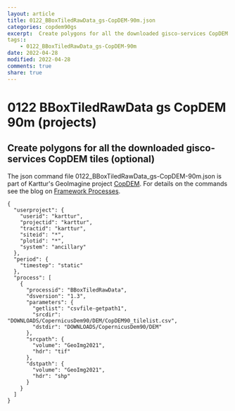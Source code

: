 ```yaml
---
layout: article
title: 0122_BBoxTiledRawData_gs-CopDEM-90m.json
categories: copdem90gs
excerpt:  Create polygons for all the downloaded gisco-services CopDEM tiles (optional)
tags:: 
    - 0122_BBoxTiledRawData_gs-CopDEM-90m
date: 2022-04-28
modified: 2022-04-28
comments: true
share: true
---
```


# 0122 BBoxTiledRawData gs CopDEM 90m (projects)

##  Create polygons for all the downloaded gisco-services CopDEM tiles (optional)

The json command file <span class='file'>0122_BBoxTiledRawData_gs-CopDEM-90m.json</span> is part of Karttur's GeoImagine project [<span class='project'>CopDEM</span>](https://karttur.github.io/geoimagine03-proj-copdem/index.html). For details on the commands see the blog on [Framework Processes](https://karttur.github.io/geoimagine03-docs-procpack/).

```
{
  "userproject": {
    "userid": "karttur",
    "projectid": "karttur",
    "tractid": "karttur",
    "siteid": "*",
    "plotid": "*",
    "system": "ancillary"
  },
  "period": {
    "timestep": "static"
  },
  "process": [
    {
      "processid": "BBoxTiledRawData",
      "dsversion": "1.3",
      "parameters": {
        "getlist": "csvfile-getpath1",
        "srcdir": "DOWNLOADS/CopernicusDem90/DEM/CopDEM90_tilelist.csv",
        "dstdir": "DOWNLOADS/CopernicusDem90/DEM"
      },
      "srcpath": {
        "volume": "GeoImg2021",
        "hdr": "tif"
      },
      "dstpath": {
        "volume": "GeoImg2021",
        "hdr": "shp"
      }
    }
  ]
}
```
